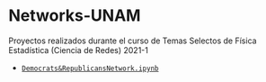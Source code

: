 # Networks-UNAM
Proyectos realizados durante el curso de Temas Selectos de Física Estadística (Ciencia de Redes) 2021-1


- [`Democrats&RepublicansNetwork.ipynb`](https://nbviewer.jupyter.org/github/scoutbee/pytorch-nlp-notebooks/blob/develop/1_BoW_text_classification.ipynb)
